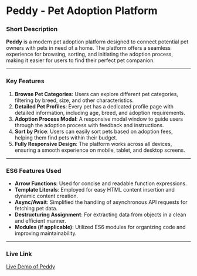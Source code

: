 
# **Peddy - Pet Adoption Platform**

### **Short Description**
**Peddy** is a modern pet adoption platform designed to connect potential pet owners with pets in need of a home. The platform offers a seamless experience for browsing, sorting, and initiating the adoption process, making it easier for users to find their perfect pet companion.

---

### **Key Features**
1. **Browse Pet Categories**: Users can explore different pet categories, filtering by breed, size, and other characteristics.
2. **Detailed Pet Profiles**: Every pet has a dedicated profile page with detailed information, including age, breed, and adoption requirements.
3. **Adoption Process Modal**: A responsive modal window to guide users through the adoption process with feedback and instructions.
4. **Sort by Price**: Users can easily sort pets based on adoption fees, helping them find pets within their budget.
5. **Fully Responsive Design**: The platform works across all devices, ensuring a smooth experience on mobile, tablet, and desktop screens.

---

### **ES6 Features Used**
- **Arrow Functions**: Used for concise and readable function expressions.
- **Template Literals**: Employed for easy HTML content insertion and dynamic content creation.
- **Async/Await**: Simplified the handling of asynchronous API requests for fetching pet data.
- **Destructuring Assignment**: For extracting data from objects in a clean and efficient manner.
- **Modules (if applicable)**: Utilized ES6 modules for organizing code and improving maintainability.

---
### **Live Link**
[Live Demo of Peddy](https://peddy-website-design.netlify.app/)  
